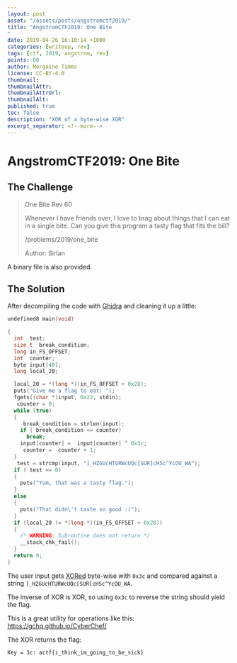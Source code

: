 ```yaml
---
layout: post
asset: "/assets/posts/angstromctf2019/"
title: "AngstromCTF2019: One Bite
"
date: 2019-04-26 16:10:14 +1000
categories: [writeup, rev]
tags: [ctf, 2019, angstrom, rev]
points: 60
author: Morgaine Timms
license: CC-BY-4.0
thumbnail: 
thumbnailAttr: 
thumbnailAttrUrl: 
thumbnailAlt: 
published: true
toc: false
description: "XOR of a byte-wise XOR"
excerpt_separator: <!--more-->
---
```


AngstromCTF2019: One Bite
==========================

The Challenge
-------------

> One Bite
> Rev
> 60
>
> Whenever I have friends over, I love to brag about things that I can eat in a single bite. Can you give this program a tasty flag that fits the bill?
>
> /problems/2019/one_bite
>
> Author: SirIan

A binary file is also provided.

<!--more-->

The Solution
------------

After decompiling the code with [Ghidra](https://github.com/NationalSecurityAgency/ghidra) and cleaning it up a little:

```c
undefined8 main(void)

{
  int  test;
  size_t  break_condition;
  long in_FS_OFFSET;
  int  counter;
  byte input[40];
  long local_20;

  local_20 = *(long *)(in_FS_OFFSET + 0x28);
  puts("Give me a flag to eat: ");
  fgets((char *)input, 0x22, stdin);
   counter = 0;
  while (true)
  {
     break_condition = strlen(input);
    if ( break_condition <= counter)
      break;
    input[counter] =  input[counter] ^ 0x3c;
     counter =  counter + 1;
  }
   test = strcmp(input, "]_HZGUcHTURWcUQc[SUR[cHSc^YcOU_WA");
  if ( test == 0)
  {
    puts("Yum, that was a tasty flag.");
  }
  else
  {
    puts("That didn\'t taste so good :(");
  }
  if (local_20 != *(long *)(in_FS_OFFSET + 0x28))
  {
    /* WARNING: Subroutine does not return */
    __stack_chk_fail();
  }
  return 0;
}

```

The user input gets [XORed](https://en.wikipedia.org/wiki/Exclusive_or) byte-wise with `​0x3c`​ and compared against a string `​]_HZGUcHTURWcUQc[SUR[cHSc^YcOU_WA`​.

The inverse of XOR is XOR, so using `0x3c​`​ to reverse the string should yield the flag.

This is a great utility for operations like this: <https://gchq.github.io/CyberChef/>

The XOR returns the flag:

```text
Key = 3c: actf{i_think_im_going_to_be_sick}
```